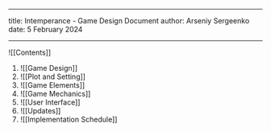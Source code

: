 
---

title: Intemperance - Game Design Document
author: Arseniy Sergeenko
date: 5 February 2024

---

![[Contents]]




1. ![[Game Design]]
2. ![[Plot and Setting]]
3. ![[Game Elements]]
4. ![[Game Mechanics]]
5. ![[User Interface]]
6. ![[Updates]]
7. ![[Implementation Schedule]]